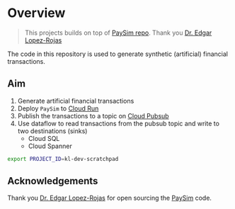 # Overview

> This projects builds on top of [PaySim repo](https://github.com/finiteloopme/PaySim).  Thank you [Dr. Edgar Lopez-Rojas](http://edgarlopez.net)

The code in this repository is used to generate synthetic (artificial) financial transactions.  
## Aim
1. Generate artificial financial transactions
2. Deploy `PaySim` to [Cloud Run](https://cloud.google.com/run/docs)
3. Publish the transactions to a topic on [Cloud Pubsub](https://cloud.google.com/pubsub/docs/overview)
4. Use dataflow to read transactions from the pubsub topic and write to two destinations (sinks)
   - Cloud SQL
   - Cloud Spanner

```bash
export PROJECT_ID=kl-dev-scratchpad
```
## Acknowledgements
Thank you [Dr. Edgar Lopez-Rojas](http://edgarlopez.net) for open sourcing the [PaySim](https://github.com/finiteloopme/PaySim) code.